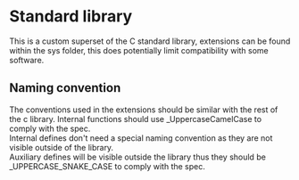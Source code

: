 # Standard library

This is a custom superset of the C standard library, extensions can be found within the sys folder, this does potentially limit compatibility with some software.

## Naming convention

The conventions used in the extensions should be similar with the rest of the c library.
Internal functions should use _UppercaseCamelCase to comply with the spec.  
Internal defines don't need a special naming convention as they are not visible outside of the library.  
Auxiliary defines will be visible outside the library thus they should be _UPPERCASE_SNAKE_CASE to comply with the spec.  
